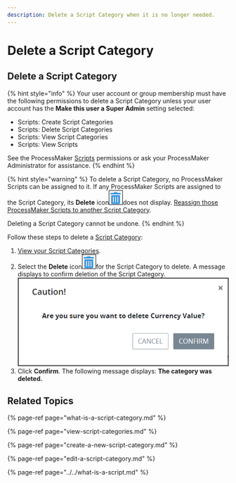 ```yaml
---
description: Delete a Script Category when it is no longer needed.
---
```


# Delete a Script Category

## Delete a Script Category

{% hint style="info" %}
Your user account or group membership must have the following permissions to delete a Script Category unless your user account has the **Make this user a Super Admin** setting selected:

* Scripts: Create Script Categories
* Scripts: Delete Script Categories
* Scripts: View Script Categories
* Scripts: View Scripts

See the ProcessMaker [Scripts](../../../../processmaker-administration/permission-descriptions-for-users-and-groups.md#scripts) permissions or ask your ProcessMaker Administrator for assistance.
{% endhint %}

{% hint style="warning" %}
To delete a Script Category, no ProcessMaker Scripts can be assigned to it. If any ProcessMaker Scripts are assigned to the Script Category, its **Delete** icon![](../../../../.gitbook/assets/trash-icon-process-modeler-processes.png)does not display. [Reassign those ProcessMaker Scripts to another Script Category](../edit-script-configuration.md#configure-a-processmaker-script).

Deleting a Script Category cannot be undone.
{% endhint %}

Follow these steps to delete a [Script Category](what-is-a-script-category.md):

1. [View your Script Categories](view-script-categories.md#view-script-categories).
2. Select the **Delete** icon![](../../../../.gitbook/assets/trash-icon-process-modeler-processes.png)for the Script Category to delete. A message displays to confirm deletion of the Script Category. ![](../../../../.gitbook/assets/caution-delete-script-category-processes.png) 
3. Click **Confirm**. The following message displays: **The category was deleted.**

## Related Topics

{% page-ref page="what-is-a-script-category.md" %}

{% page-ref page="view-script-categories.md" %}

{% page-ref page="create-a-new-script-category.md" %}

{% page-ref page="edit-a-script-category.md" %}

{% page-ref page="../../what-is-a-script.md" %}

